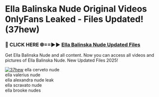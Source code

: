 # Ella Balinska Nude Original Videos 0nlyFans Leaked - Files Updated! (37hew)

<h3>🔴 CLICK HERE 🌐==►► <a href="https://tinyurl.com/4mcuefdz" rel="nofollow">Ella Balinska Nude Updated Files</a></h3>

Get Ella Balinska Nude and all content. Now you can access all videos and pictures of Ella Balinska Nude. New Updated Files 2025!

[![37hew](https://i.imgur.com/StAQSOY.gif)](https://tinyurl.com/4mcuefdz)
ella cerveto nude<br>
ella valerius nude<br>
ella alexandra nude leak<br>
ella scravato nude<br>
ella brooke nudes